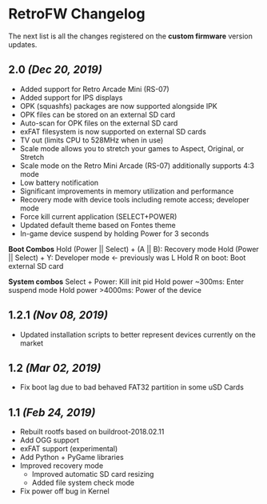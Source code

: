 # RetroFW Changelog

The next list is all the changes registered on the **custom firmware** version updates.

## 2.0 _(Dec 20, 2019)_
- Added support for Retro Arcade Mini (RS-07)
- Added support for IPS displays
- OPK (squashfs) packages are now supported alongside IPK
- OPK files can be stored on an external SD card
- Auto-scan for OPK files on the external SD card
- exFAT filesystem is now supported on external SD cards
- TV out (limits CPU to 528MHz when in use)
- Scale mode allows you to stretch your games to Aspect, Original, or Stretch
- Scale mode on the Retro Mini Arcade (RS-07) additionally supports 4:3 mode
- Low battery notification
- Significant improvements in memory utilization and performance
- Recovery mode with device tools including remote access; developer mode
- Force kill current application (SELECT+POWER)
- Updated default theme based on Fontes theme
- In-game device suspend by holding Power for 3 seconds

**Boot Combos**
Hold (Power || Select) + (A || B): Recovery mode
Hold (Power || Select) + Y: Developer mode <- previously was L
Hold R on boot: Boot external SD card

**System combos**
Select + Power: Kill init pid
Hold power ~300ms: Enter suspend mode
Hold power >4000ms: Power of the device

## 1.2.1 _(Nov 08, 2019)_
- Updated installation scripts to better represent devices currently on the market

## 1.2 _(Mar 02, 2019)_
- Fix boot lag due to bad behaved FAT32 partition in some uSD Cards

## 1.1 _(Feb 24, 2019)_
- Rebuilt rootfs based on buildroot-2018.02.11
- Add OGG support
- exFAT support (experimental)
- Add Python + PyGame libraries
- Improved recovery mode
  - Improved automatic SD card resizing
  - Added file system check mode
- Fix power off bug in Kernel

